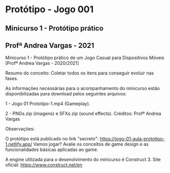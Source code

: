 # Protótipo - Jogo 001
## Minicurso 1 - Protótipo prático 
## Profª Andrea Vargas - 2021

Minicurso 1 - Protótipo prático de um Jogo Casual para Dispositivos Móveis [Profª Andrea Vargas - 2020/2021]

Resumo do conceito: Coletar todos os itens para conseguir evoluir nas fases.  

As informações necessárias para o acompanhamento do minicurso estão disponibilizadas para download pelos seguintes arquivos: 

1 - Jogo 01 Prototipo-1.mp4 (Gameplay).

2 - PNGs.zip (imagens) e SFXs.zip (sound effects). Créditos: Profª Andrea Vargas 

Observações: 

O protótipo está publicado no link "secreto": https://jogo-01-aula-prototipo-1.netlify.app/ Vamos jogar? 
Avalie os conceitos de game design e as funcionalidades básicas aplicadas ao game.

A engine utilizada para o desenolvimento do minicurso é Construct 3. Site oficial: https://www.construct.net/en



